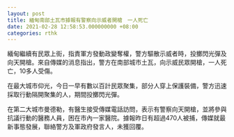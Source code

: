 ```yaml
---
layout: post
title: 緬甸南部土瓦市據報有警察向示威者開槍　一人死亡
date: 2021-02-28 12:58:53.000000000 +08:00
categories: rthk
---
```


緬甸繼續有民眾上街，指責軍方發動政變奪權，警方驅散示威者時，投擲閃光彈及向天開槍。來自傳媒的消息指出，警方在南部城市土瓦，向示威民眾開槍，一人死亡，10多人受傷。

在最大城市仰光，今日一早有數以百計民眾聚集，部分人穿上保護裝備，警方迅速採取行動隔開聚集的人，期間投擲閃光彈。

在第二大城市曼德勒，有醫生接受傳媒電話訪問，表示有警察向天開槍，並將參與抗議行動的醫務人員，困在市內一家醫院。據報昨日有超過470人被捕，傳媒就最新事態發展，聯絡警方及軍政府發言人，未獲回覆。
